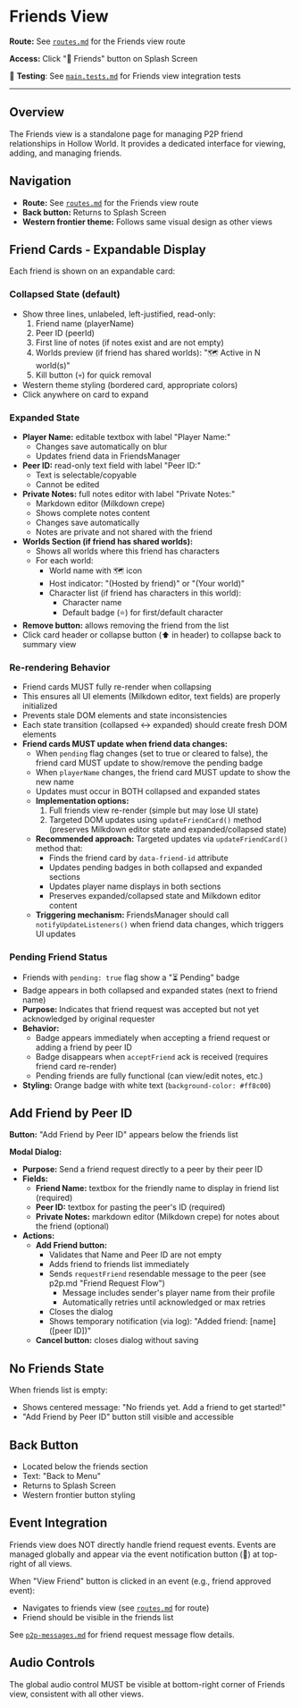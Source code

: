 # Friends View

**Route:** See [`routes.md`](routes.md) for the Friends view route

**Access:** Click "👥 Friends" button on Splash Screen

🧪 **Testing**: See [`main.tests.md`](main.tests.md) for Friends view integration tests

---

## Overview

The Friends view is a standalone page for managing P2P friend relationships in Hollow World. It provides a dedicated interface for viewing, adding, and managing friends.

## Navigation

- **Route:** See [`routes.md`](routes.md) for the Friends view route
- **Back button:** Returns to Splash Screen
- **Western frontier theme:** Follows same visual design as other views

## Friend Cards - Expandable Display

Each friend is shown on an expandable card:

### Collapsed State (default)
- Show three lines, unlabeled, left-justified, read-only:
  1. Friend name (playerName)
  2. Peer ID (peerId)
  3. First line of notes (if notes exist and are not empty)
  4. Worlds preview (if friend has shared worlds): "🗺️ Active in N world(s)"
  5. Kill button (💀) for quick removal
- Western theme styling (bordered card, appropriate colors)
- Click anywhere on card to expand

### Expanded State
- **Player Name:** editable textbox with label "Player Name:"
  - Changes save automatically on blur
  - Updates friend data in FriendsManager
- **Peer ID:** read-only text field with label "Peer ID:"
  - Text is selectable/copyable
  - Cannot be edited
- **Private Notes:** full notes editor with label "Private Notes:"
  - Markdown editor (Milkdown crepe)
  - Shows complete notes content
  - Changes save automatically
  - Notes are private and not shared with the friend
- **Worlds Section (if friend has shared worlds):**
  - Shows all worlds where this friend has characters
  - For each world:
    - World name with 🗺️ icon
    - Host indicator: "(Hosted by friend)" or "(Your world)"
    - Character list (if friend has characters in this world):
      - Character name
      - Default badge (⭐) for first/default character
- **Remove button:** allows removing the friend from the list
- Click card header or collapse button (⬆️ in header) to collapse back to summary view

### Re-rendering Behavior
- Friend cards MUST fully re-render when collapsing
- This ensures all UI elements (Milkdown editor, text fields) are properly initialized
- Prevents stale DOM elements and state inconsistencies
- Each state transition (collapsed ↔ expanded) should create fresh DOM elements
- **Friend cards MUST update when friend data changes:**
  - When `pending` flag changes (set to true or cleared to false), the friend card MUST update to show/remove the pending badge
  - When `playerName` changes, the friend card MUST update to show the new name
  - Updates must occur in BOTH collapsed and expanded states
  - **Implementation options:**
    1. Full friends view re-render (simple but may lose UI state)
    2. Targeted DOM updates using `updateFriendCard()` method (preserves Milkdown editor state and expanded/collapsed state)
  - **Recommended approach:** Targeted updates via `updateFriendCard()` method that:
    - Finds the friend card by `data-friend-id` attribute
    - Updates pending badges in both collapsed and expanded sections
    - Updates player name displays in both sections
    - Preserves expanded/collapsed state and Milkdown editor content
  - **Triggering mechanism:** FriendsManager should call `notifyUpdateListeners()` when friend data changes, which triggers UI updates

### Pending Friend Status
- Friends with `pending: true` flag show a "⏳ Pending" badge
- Badge appears in both collapsed and expanded states (next to friend name)
- **Purpose:** Indicates that friend request was accepted but not yet acknowledged by original requester
- **Behavior:**
  - Badge appears immediately when accepting a friend request or adding a friend by peer ID
  - Badge disappears when `acceptFriend` ack is received (requires friend card re-render)
  - Pending friends are fully functional (can view/edit notes, etc.)
- **Styling:** Orange badge with white text (`background-color: #ff8c00`)

## Add Friend by Peer ID

**Button:** "Add Friend by Peer ID" appears below the friends list

**Modal Dialog:**
- **Purpose:** Send a friend request directly to a peer by their peer ID
- **Fields:**
  - **Friend Name:** textbox for the friendly name to display in friend list (required)
  - **Peer ID:** textbox for pasting the peer's ID (required)
  - **Private Notes:** markdown editor (Milkdown crepe) for notes about the friend (optional)
- **Actions:**
  - **Add Friend button:**
    - Validates that Name and Peer ID are not empty
    - Adds friend to friends list immediately
    - Sends `requestFriend` resendable message to the peer (see p2p.md "Friend Request Flow")
      - Message includes sender's player name from their profile
      - Automatically retries until acknowledged or max retries
    - Closes the dialog
    - Shows temporary notification (via log): "Added friend: [name] ([peer ID])"
  - **Cancel button:** closes dialog without saving

## No Friends State

When friends list is empty:
- Shows centered message: "No friends yet. Add a friend to get started!"
- "Add Friend by Peer ID" button still visible and accessible

## Back Button

- Located below the friends section
- Text: "Back to Menu"
- Returns to Splash Screen
- Western frontier button styling

## Event Integration

Friends view does NOT directly handle friend request events. Events are managed globally and appear via the event notification button (📯) at top-right of all views.

When "View Friend" button is clicked in an event (e.g., friend approved event):
- Navigates to friends view (see [`routes.md`](routes.md) for route)
- Friend should be visible in the friends list

See [`p2p-messages.md`](p2p-messages.md) for friend request message flow details.

## Audio Controls

The global audio control MUST be visible at bottom-right corner of Friends view, consistent with all other views.
